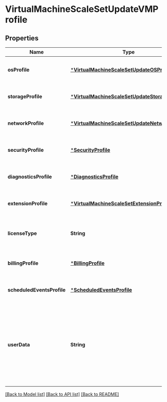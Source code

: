 # VirtualMachineScaleSetUpdateVMProfile


## Properties
Name | Type | Description | Notes
------------ | ------------- | ------------- | -------------
**osProfile** | [***VirtualMachineScaleSetUpdateOSProfile**](VirtualMachineScaleSetUpdateOSProfile.md) |  | [optional] [default to nothing]
**storageProfile** | [***VirtualMachineScaleSetUpdateStorageProfile**](VirtualMachineScaleSetUpdateStorageProfile.md) |  | [optional] [default to nothing]
**networkProfile** | [***VirtualMachineScaleSetUpdateNetworkProfile**](VirtualMachineScaleSetUpdateNetworkProfile.md) |  | [optional] [default to nothing]
**securityProfile** | [***SecurityProfile**](SecurityProfile.md) |  | [optional] [default to nothing]
**diagnosticsProfile** | [***DiagnosticsProfile**](DiagnosticsProfile.md) |  | [optional] [default to nothing]
**extensionProfile** | [***VirtualMachineScaleSetExtensionProfile**](VirtualMachineScaleSetExtensionProfile.md) |  | [optional] [default to nothing]
**licenseType** | **String** | The license type, which is for bring your own license scenario. | [optional] [default to nothing]
**billingProfile** | [***BillingProfile**](BillingProfile.md) |  | [optional] [default to nothing]
**scheduledEventsProfile** | [***ScheduledEventsProfile**](ScheduledEventsProfile.md) |  | [optional] [default to nothing]
**userData** | **String** | UserData for the VM, which must be base-64 encoded. Customer should not pass any secrets in here. &lt;br&gt;&lt;br&gt;Minimum api-version: 2021-03-01 | [optional] [default to nothing]


[[Back to Model list]](../README.md#models) [[Back to API list]](../README.md#api-endpoints) [[Back to README]](../README.md)



